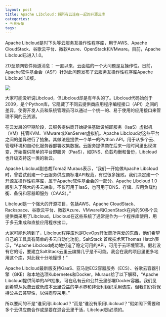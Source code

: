 ```yaml
---
layout: post
title: Apache Libcloud：将所有云连在一起的开源云库
categories:
- 今日头条
tags:
---
```

Apache Libcloud是时下头等云服务互操作性程序库，用于AWS、Apache CloudStack、谷歌云平台、微软Azure、OpenStack和VMware。目前，Apache Libcloud已进入1.0。 

ZD至顶网软件频道消息： 一直以来，云面临的一个大问题是互操作性。日前，Apache软件基金会（ASF）针对此问题发布了云服务互操作性程序库Apache Libcloud 1.0版。

![](http://p1.pstatp.com/large/94c0008c289d5b43380)

大家可能没听说Libcloud，但Libcloud却是有年头的了。Libcloud代码始创于2009，是个Python库，它隐藏了不同云提供商应用程序编程接口（API）之间的差异，使得开发人员和系统管理员可以通过一个统一的、易于使用的应用接口来管理不同的云资源。

在云发展的早期阶段，云服务提供商开始提供基础设施即服务（IaaS）虚拟机（VM）托管KVM、VMware或XenServer虚拟机。Apache Libcloud对这些平台之间的差异进行了抽象。其做法是提供一个单一的Python API，用于从多个云、管理环境和自动化服务器部署收集数据。云服务提供商在后来一段时间里出现演变，开始提供简单的平台即服务（PaaS），如DNS、负载均衡和备份，Libcloud也升级支持这一类的新云。

Apache Libcloud副总裁Tomaž Muraus表示，“我们一开始做Apache Libcloud时，曾尝试创建一个云服务供应商标准API规范，有过很多挫败。我们决定建一个开源互操作性程序库，属于Apache软件基金会的一部分。Apache Libcloud 1.0版引入了强大的多云抽象，不仅可用于IaaS，也可用于DNS、存储、应用负载均衡、备份和容器即服务（CAAS）。”

Libcloud是一个强大的开源项目，包括AWS、Apache CloudStack、Rackspace、谷歌云平台、微软Azure、VMware和OpenStack在内的50多个云提供商采用了Libcloud。Libcloud在这些系统了通常是作为一个程序库使用，用于多云集成和直接应用程序接口。

大家可能也猜到了，Libcloud程序库也是DevOps开发商所喜爱的东西，他们希望自己的工具具有简单的多云自动化功能。SaltStack 首席技术官Thomas Hatch表示，“Apache Libcloud成功地打造了稳定可用的API，可用于云环境管理。假若没有它的话，要建立SaltStack云里云编排几乎是不可能。我会在我的项目里更多地用这个库，对此我十分地憧憬！”

Apache Libcloud最新版支持GaaS、亚马逊EC2容器服务（ECS）、谷歌云容器引擎（GKE）和本地选项Kubernetes和Docker。Muraus给了以下解释，“Apache Libcloud提供简单的API抽象，可在私有云和公共云里部署Docker容器。我们见到希望从免费云或低成本云里受益的学术界和非营利组织采用该库，但我们仍将保持公共云兼容性，以供商界采用。”

所以要问的不是“谁采用Libcloud？”而是“谁没有采用Libcloud？”假如阁下需要和多个云供应商合作或是要在混合云里干活，Libcloud是必须的。